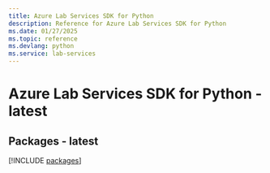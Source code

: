 ```yaml
---
title: Azure Lab Services SDK for Python
description: Reference for Azure Lab Services SDK for Python
ms.date: 01/27/2025
ms.topic: reference
ms.devlang: python
ms.service: lab-services
---
```

# Azure Lab Services SDK for Python - latest
## Packages - latest
[!INCLUDE [packages](lab-services-index.md)]